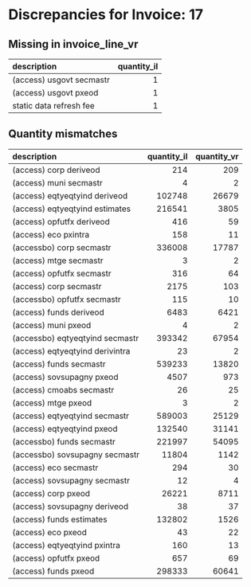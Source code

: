 # Discrepancies for Invoice: 17

## Missing in invoice_line_vr

| description              |   quantity_il |
|:-------------------------|--------------:|
| (access) usgovt secmastr |             1 |
| (access) usgovt pxeod    |             1 |
| static data refresh fee  |             1 |

## Quantity mismatches

| description                     |   quantity_il |   quantity_vr |
|:--------------------------------|--------------:|--------------:|
| (access) corp deriveod          |           214 |           209 |
| (access) muni secmastr          |             4 |             2 |
| (access) eqtyeqtyind deriveod   |        102748 |         26679 |
| (access) eqtyeqtyind estimates  |        216541 |          3805 |
| (access) opfutfx deriveod       |           416 |            59 |
| (access) eco pxintra            |           158 |            11 |
| (accessbo) corp secmastr        |        336008 |         17787 |
| (access) mtge secmastr          |             3 |             2 |
| (access) opfutfx secmastr       |           316 |            64 |
| (access) corp secmastr          |          2175 |           103 |
| (accessbo) opfutfx secmastr     |           115 |            10 |
| (access) funds deriveod         |          6483 |          6421 |
| (access) muni pxeod             |             4 |             2 |
| (accessbo) eqtyeqtyind secmastr |        393342 |         67954 |
| (access) eqtyeqtyind derivintra |            23 |             2 |
| (access) funds secmastr         |        539233 |         13820 |
| (access) sovsupagny pxeod       |          4507 |           973 |
| (access) cmoabs secmastr        |            26 |            25 |
| (access) mtge pxeod             |             3 |             2 |
| (access) eqtyeqtyind secmastr   |        589003 |         25129 |
| (access) eqtyeqtyind pxeod      |        132540 |         31141 |
| (accessbo) funds secmastr       |        221997 |         54095 |
| (accessbo) sovsupagny secmastr  |         11804 |          1142 |
| (access) eco secmastr           |           294 |            30 |
| (access) sovsupagny secmastr    |            12 |             4 |
| (access) corp pxeod             |         26221 |          8711 |
| (access) sovsupagny deriveod    |            38 |            37 |
| (access) funds estimates        |        132802 |          1526 |
| (access) eco pxeod              |            43 |            22 |
| (access) eqtyeqtyind pxintra    |           160 |            13 |
| (access) opfutfx pxeod          |           657 |            69 |
| (access) funds pxeod            |        298333 |         60641 |
